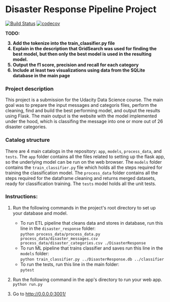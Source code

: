 # Disaster Response Pipeline Project

[![Build Status](https://travis-ci.com/asheone/disaster_response.svg?token=YapLykbwGDS2RPRSsgz8&branch=main)](https://travis-ci.com/asheone/disaster_response)
[![codecov](https://codecov.io/gh/asheone/disaster_response/branch/main/graph/badge.svg?token=2qKmb3B5PA)](https://codecov.io/gh/asheone/disaster_response)</br>

<b>TODO: </br>

3. Add the tokenize into the train_claasifier.py file
4. Explain in the description that GridSearch was used for finding the best model, but then only the best model is used in the resulting model.
5. Output the f1 score, precision and recall for each category
6. Include at least two visualizations using data from the SQLite database in the main page

### Project description </b></br>
This project is a submission for the Udacity Data Science course.
The main goal was to prepare the input messages and categoris files, perform the cleaning, find and build the best performing model, and output the results using  Flask. The main output is the website with the model implemented under the hood, which is classifing the message into one or more out of 26 disaster categories.

### Catalog structure </b></br>
There are 4 main catalogs in the repository: `app`, `models`, `process_data`, and `tests`.
The `app` folder contains all the files related to setting up the flask app, so the underlying model can be run on the web browser.
The `models` folder contains the `train_classifier.py` file which holds all the steps required for training the classification model.
The `process_data` folder contains all the steps required for the dataframe cleaning and returns merged datasets, ready for classification training.
The `tests` model holds all the unit tests.


### <b> Instructions: </b></br>
1. Run the following commands in the project's root directory to set up your database and model.

    - To run ETL pipeline that cleans data and stores in database, run this line in the `disaster_response` folder: </br>
        `python process_data/process_data.py process_data/disaster_messages.csv process_data/disaster_categories.csv ./DisasterResponse`
    - To run ML pipeline that trains classifier and saves run this line in the `models` folder: </br>
        `python train_classifier.py ../DisasterResponse.db ../classifier`
    - To run the tests, run this line in the main folder: </br>
        `pytest`

2. Run the following command in the app's directory to run your web app.
    `python run.py`

3. Go to http://0.0.0.0:3001/
